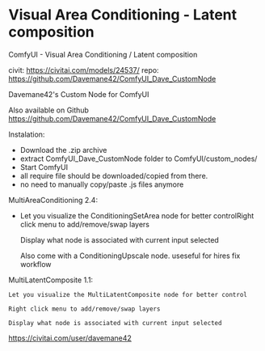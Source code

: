 Visual Area Conditioning - Latent composition
========================
ComfyUI - Visual Area Conditioning / Latent composition

civit: https://civitai.com/models/24537/
repo: https://github.com/Davemane42/ComfyUI_Dave_CustomNode

Davemane42's Custom Node for ComfyUI

Also available on Github https://github.com/Davemane42/ComfyUI_Dave_CustomNode

Instalation:

* Download the .zip archive
* extract ComfyUI_Dave_CustomNode folder to ComfyUI/custom_nodes/
* Start ComfyUI
* all require file should be downloaded/copied from there.
* no need to manually copy/paste .js files anymore

MultiAreaConditioning 2.4:
* Let you visualize the ConditioningSetArea node for better controlRight click menu to add/remove/swap layers

    Display what node is associated with current input selected

    Also come with a ConditioningUpscale node. useseful for hires fix workflow

MultiLatentComposite 1.1:

    Let you visualize the MultiLatentComposite node for better control

    Right click menu to add/remove/swap layers

    Display what node is associated with current input selected



https://civitai.com/user/davemane42
